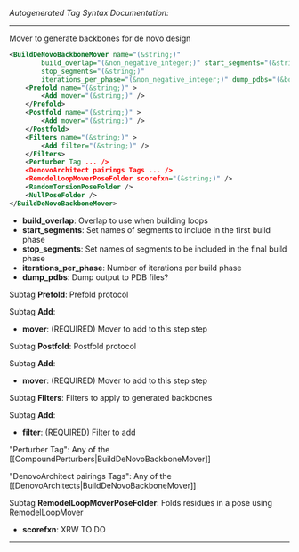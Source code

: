<!-- THIS IS AN AUTOGENERATED FILE: Don't edit it directly, instead change the schema definition in the code itself. -->

_Autogenerated Tag Syntax Documentation:_

---
Mover to generate backbones for de novo design

```xml
<BuildDeNovoBackboneMover name="(&string;)"
        build_overlap="(&non_negative_integer;)" start_segments="(&string;)"
        stop_segments="(&string;)"
        iterations_per_phase="(&non_negative_integer;)" dump_pdbs="(&bool;)" >
    <Prefold name="(&string;)" >
        <Add mover="(&string;)" />
    </Prefold>
    <Postfold name="(&string;)" >
        <Add mover="(&string;)" />
    </Postfold>
    <Filters name="(&string;)" >
        <Add filter="(&string;)" />
    </Filters>
    <Perturber Tag ... />
    <DenovoArchitect pairings Tags ... />
    <RemodelLoopMoverPoseFolder scorefxn="(&string;)" />
    <RandomTorsionPoseFolder />
    <NullPoseFolder />
</BuildDeNovoBackboneMover>
```

-   **build_overlap**: Overlap to use when building loops
-   **start_segments**: Set names of segments to include in the first build phase
-   **stop_segments**: Set names of segments to be included in the final build phase
-   **iterations_per_phase**: Number of iterations per build phase
-   **dump_pdbs**: Dump output to PDB files?


Subtag **Prefold**:   Prefold protocol



Subtag **Add**:   

-   **mover**: (REQUIRED) Mover to add to this step step

Subtag **Postfold**:   Postfold protocol



Subtag **Add**:   

-   **mover**: (REQUIRED) Mover to add to this step step

Subtag **Filters**:   Filters to apply to generated backbones



Subtag **Add**:   

-   **filter**: (REQUIRED) Filter to add

"Perturber Tag": Any of the [[CompoundPerturbers|BuildDeNovoBackboneMover]]

"DenovoArchitect pairings Tags": Any of the [[DenovoArchitects|BuildDeNovoBackboneMover]]

Subtag **RemodelLoopMoverPoseFolder**:   Folds residues in a pose using RemodelLoopMover

-   **scorefxn**: XRW TO DO

---
